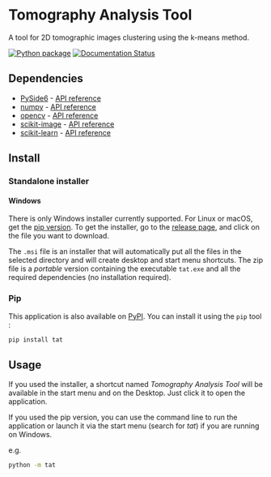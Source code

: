 # Tomography Analysis Tool

A tool for 2D tomographic images clustering using the k-means method.

[![Python package](https://github.com/ShinoYasx/tat/actions/workflows/python-package.yml/badge.svg)](https://github.com/ShinoYasx/tat/actions/workflows/python-package.yml)
[![Documentation Status](https://readthedocs.org/projects/tat/badge/?version=latest)](https://tat.readthedocs.io/en/latest/?badge=latest)

## Dependencies

- [PySide6](https://pypi.org/project/PySide6/) - [API reference](https://doc.qt.io/qtforpython-6/modules.html)
- [numpy](https://pypi.org/project/numpy/) - [API reference](https://numpy.org/doc/stable/reference/index.html)
- [opencv](https://pypi.org/project/opencv-python/) - [API reference](https://docs.opencv.org/master/index.html)
- [scikit-image](https://pypi.org/project/scikit-image/) - [API reference](https://scikit-image.org/docs/stable/api/api.html)
- [scikit-learn](https://pypi.org/project/scikit-learn/) - [API reference](https://scikit-learn.org/stable/modules/classes.html)

## Install

### Standalone installer

#### Windows

There is only Windows installer currently supported. For Linux or macOS, get the [pip version](#pip). To get the installer, go to the [release page](https://github.com/ShinoYasx/tat/releases), and click on the file you want to download.

The `.msi` file is an installer that will automatically put all the files in the selected directory and will create desktop and start menu shortcuts. The zip file is a _portable_ version containing the executable `tat.exe` and all the required dependencies (no installation required).

### Pip

This application is also available on [PyPI](https://pypi.org/project/tat/). You can install it using the `pip` tool :

```bash
pip install tat
```

## Usage

If you used the installer, a shortcut named _Tomography Analysis Tool_ will be available in the start menu and on the Desktop. Just click it to open the application.

If you used the pip version, you can use the command line to run the application or launch it via the start menu (search for _tat_) if you are running on Windows.

e.g.

```bash
python -m tat
```
